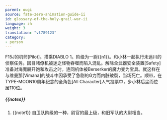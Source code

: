 ```yaml
---
parent: ougi
source: fate-zero-animation-guide-ii
id: glossary-of-the-holy-grail-war-ii
language: zh
weight: 3
translation: "vt789123"
category:
- person
---
```


F15J的机师[Pilot]。搭乘DIABLO 1。阶级为一尉{{n1}}。和小林一起执行未远川的侦察任务。因目睹僚机被迷之怪物吞噬而陷入混乱。解除全武器安全装置[Safety]准备对海魔展开饱和攻击之时，连同机体被Berserker的魔力变为宝具。就这样在与维曼那[Vimana]的战斗中因承受了急剧的G力而内脏破裂，当场死亡。顺带，在TYPE-MOON10周年纪念的全角色[All Character]人气投票中，步小林后尘而位居110位。

##### {{notes}}

1. {{note1}} 自卫队阶级的一种，尉官的最上级，和旧军队的大尉相当。
